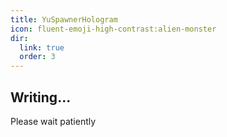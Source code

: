 ```yaml
---
title: YuSpawnerHologram
icon: fluent-emoji-high-contrast:alien-monster
dir:
  link: true
  order: 3
---
```


## Writing...
Please wait patiently